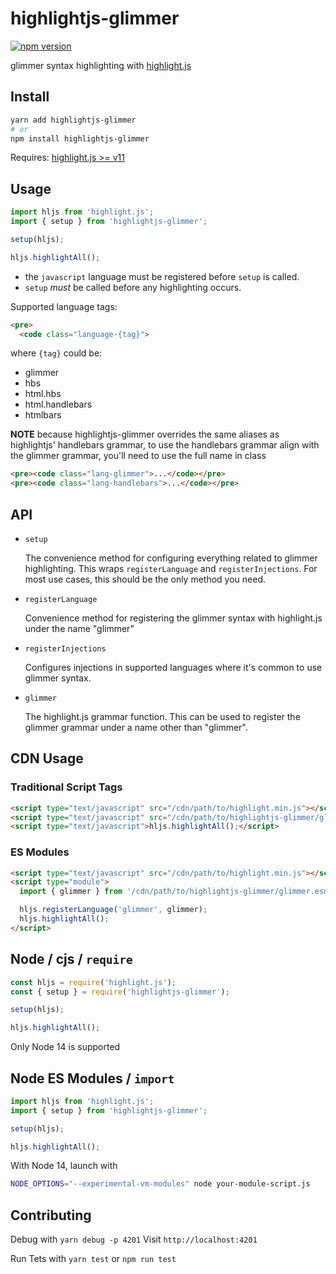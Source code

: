 # highlightjs-glimmer

[![npm version](https://badge.fury.io/js/highlightjs-glimmer.svg)](https://www.npmjs.com/package/highlightjs-glimmer)

glimmer syntax highlighting with [highlight.js](https://github.com/highlightjs/highlight.js)

## Install

```bash
yarn add highlightjs-glimmer
# or
npm install highlightjs-glimmer
```

Requires: [highlight.js >= v11](https://github.com/highlightjs/highlight.js)

## Usage

```js
import hljs from 'highlight.js';
import { setup } from 'highlightjs-glimmer';

setup(hljs);

hljs.highlightAll();
```

 - the `javascript` language must be registered before `setup` is called.
 - `setup` _must_ be called before any highlighting occurs.

Supported language tags:

```html
<pre>
  <code class="language-{tag}">
```
where `{tag}` could be:
 - glimmer
 - hbs
 - html.hbs
 - html.handlebars
 - htmlbars

**NOTE** because highlightjs-glimmer overrides the same aliases as highlightjs' handlebars grammar,
to use the handlebars grammar align with the glimmer grammar, you'll need to use the full name in class
```html
<pre><code class="lang-glimmer">...</code></pre>
<pre><code class="lang-handlebars">...</code></pre>
```

## API

- `setup`

    The convenience method for configuring everything related to
    glimmer highlighting. This wraps `registerLanguage` and `registerInjections`.
    For most use cases, this should be the only method you need.

- `registerLanguage`

    Convenience method for registering the glimmer syntax with
    highlight.js under the name "glimmer"

- `registerInjections`

    Configures injections in supported languages where it's common to use glimmer
    syntax.

- `glimmer`

    The highlight.js grammar function. This can be used to register
    the glimmer grammar under a name other than "glimmer".

## CDN Usage

### Traditional Script Tags

```html
<script type="text/javascript" src="/cdn/path/to/highlight.min.js"></script>
<script type="text/javascript" src="/cdn/path/to/highlightjs-glimmer/glimmer.js"></script>
<script type="text/javascript">hljs.highlightAll();</script>
```

### ES Modules

```html
<script type="text/javascript" src="/cdn/path/to/highlight.min.js"></script>
<script type="module">
  import { glimmer } from '/cdn/path/to/highlightjs-glimmer/glimmer.esm.js';

  hljs.registerLanguage('glimmer', glimmer);
  hljs.highlightAll();
</script>
```

## Node / cjs / `require`

```js
const hljs = require('highlight.js');
const { setup } = require('highlightjs-glimmer');

setup(hljs);

hljs.highlightAll();
```

Only Node 14 is supported

## Node ES Modules / `import`

```js
import hljs from 'highlight.js';
import { setup } from 'highlightjs-glimmer';

setup(hljs);

hljs.highlightAll();
```

With Node 14, launch with

```bash
NODE_OPTIONS="--experimental-vm-modules" node your-module-script.js
```

## Contributing

Debug with `yarn debug -p 4201`
Visit `http://localhost:4201`

Run Tets with `yarn test` or `npm run test`
